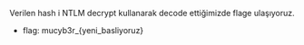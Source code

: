 Verilen hash i NTLM decrypt kullanarak decode ettiğimizde flage ulaşıyoruz.

* flag: mucyb3r_{yeni_basliyoruz}
